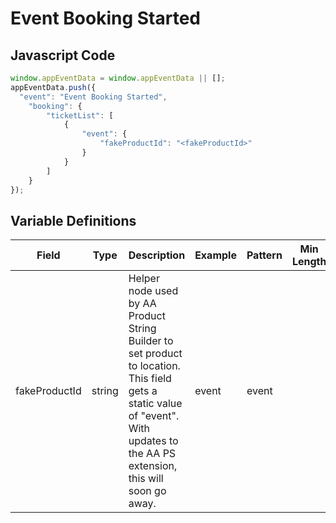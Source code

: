 # Event Booking Started

### 

## Javascript Code
```js
window.appEventData = window.appEventData || [];
appEventData.push({
  "event": "Event Booking Started",
    "booking": {
        "ticketList": [
            {
                "event": {
                    "fakeProductId": "<fakeProductId>"
                }
            }
        ]
    }
});
```

## Variable Definitions

|Field|Type|Description|Example|Pattern|Min Length|Max Length|Minimum|Maximum|Multiple Of|
| --- | --- | --- | --- | --- | --- | --- | --- | --- | --- |
|fakeProductId|string|Helper node used by AA Product String Builder to set product to location. This field gets a static value of "event".  With updates to the AA PS extension, this will soon go away.|event|event||||||



